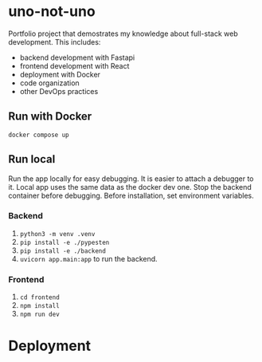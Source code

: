 # uno-not-uno
Portfolio project that demostrates my knowledge about full-stack web development. This includes:
- backend development with Fastapi
- frontend development with React
- deployment with Docker
- code organization
- other DevOps practices

## Run with Docker
`docker compose up`

## Run local
Run the app locally for easy debugging.
It is easier to attach a debugger to it.
Local app uses the same data as the docker dev one.
Stop the backend container before debugging.
Before installation, set environment variables.
### Backend
1. `python3 -m venv .venv`
2. `pip install -e ./pypesten`
2. `pip install -e ./backend`
3. `uvicorn app.main:app` to run the backend.

### Frontend
1. `cd frontend`
2. `npm install`
3. `npm run dev`

# Deployment